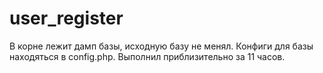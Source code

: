 # user_register
В корне лежит дамп базы, исходную базу не менял. 
Конфиги для базы находяться в config.php.
Выполнил приблизительно за 11 часов. 
